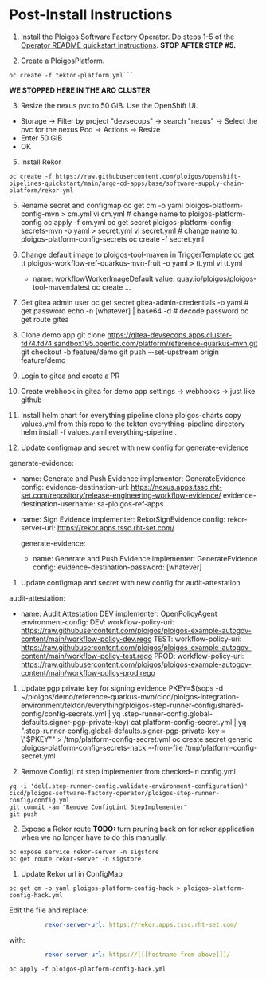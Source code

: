 # Post-Install Instructions

1. Install the Ploigos Software Factory Operator. Do steps 1-5 of the [Operator README quickstart instructions](https://github.com/ploigos/ploigos-software-factory-operator/#quick-start). **STOP AFTER STEP #5.**

2. Create a PloigosPlatform.
```shell
oc create -f tekton-platform.yml```
```
**WE STOPPED HERE IN THE ARO CLUSTER**

3. Resize the nexus pvc to 50 GiB.
Use the OpenShift UI.
* Storage -> Filter by project "devsecops" -> search "nexus" -> Select the pvc for the nexus Pod -> Actions -> Resize
* Enter 50 GiB
* OK

5. Install Rekor
```shell
oc create -f https://raw.githubusercontent.com/ploigos/openshift-pipelines-quickstart/main/argo-cd-apps/base/software-supply-chain-platform/rekor.yml
```

5. Rename secret and configmap
 oc get cm -o yaml ploigos-platform-config-mvn > cm.yml
 vi cm.yml # change name to ploigos-platform-config
 oc apply -f cm.yml 
 oc get secret ploigos-platform-config-secrets-mvn -o yaml > secret.yml
 vi secret.yml # change name to ploigos-platform-config-secrets
 oc create -f secret.yml 

6. Change default image to ploigos-tool-maven in TriggerTemplate
oc get tt ploigos-workflow-ref-quarkus-mvn-fruit -o yaml > tt.yml
vi tt.yml 
      - name: workflowWorkerImageDefault
        value: quay.io/ploigos/ploigos-tool-maven:latest
oc create ...

7. Get gitea admin user
oc get secret gitea-admin-credentials -o yaml # get password
echo -n [whatever] | base64 -d # decode password
oc get route gitea

8. Clone demo app
git clone https://gitea-devsecops.apps.cluster-fd74.fd74.sandbox195.opentlc.com/platform/reference-quarkus-mvn.git
git checkout -b feature/demo
git push --set-upstream origin feature/demo

9. Login to gitea and create a PR

10. Create webhook in gitea for demo app
settings -> webhooks -> just like github

11. Install helm chart for everything pipeline
clone ploigos-charts
copy values.yml from this repo to the tekton everything-pipeline directory
helm install -f values.yaml everything-pipeline .

12. Update configmap and secret with new config for generate-evidence

 generate-evidence:
  - name: Generate and Push Evidence
    implementer: GenerateEvidence
    config:
      evidence-destination-url: https://nexus.apps.tssc.rht-set.com/repository/release-engineering-workflow-evidence/
      evidence-destination-username: sa-ploigos-ref-apps
  - name: Sign Evidence
    implementer: RekorSignEvidence
    config:
      rekor-server-url: https://rekor.apps.tssc.rht-set.com/

    generate-evidence:
    -   name: Generate and Push Evidence
        implementer: GenerateEvidence
        config:
            evidence-destination-password: [whatever]


1. Update configmap and secret with new config for audit-attestation

  audit-attestation:
  - name: Audit Attestation DEV
    implementer: OpenPolicyAgent
    environment-config:
      DEV:
        workflow-policy-uri: https://raw.githubusercontent.com/ploigos/ploigos-example-autogov-content/main/workflow-policy-dev.rego
      TEST:
        workflow-policy-uri: https://raw.githubusercontent.com/ploigos/ploigos-example-autogov-content/main/workflow-policy-test.rego
      PROD:
        workflow-policy-uri: https://raw.githubusercontent.com/ploigos/ploigos-example-autogov-content/main/workflow-policy-prod.rego
  
1. Update pgp private key for signing evidence
PKEY=$(sops -d ~/ploigos/demo/reference-quarkus-mvn/cicd/ploigos-integration-environment/tekton/everything/ploigos-step-runner-config/shared-config/config-secrets.yml  | yq .step-runner-config.global-defaults.signer-pgp-private-key)
cat platform-config-secret.yml | yq ".step-runner-config.global-defaults.signer-pgp-private-key = \"$PKEY\"" > /tmp/platform-config-secret.yml
oc create secret generic ploigos-platform-config-secrets-hack --from-file /tmp/platform-config-secret.yml


1. Remove ConfigLint step implementer from checked-in config.yml
```shell
yq -i 'del(.step-runner-config.validate-environment-configuration)' cicd/ploigos-software-factory-operator/ploigos-step-runner-config/config.yml
git commit -am "Remove ConfigLint StepImplementer"
git push
```

2. Expose a Rekor route
   **TODO:** turn pruning back on for rekor application when we no longer have to do this manually.
```shell
oc expose service rekor-server -n sigstore
oc get route rekor-server -n sigstore
```

1. Update Rekor url in ConfigMap
```shell
oc get cm -o yaml ploigos-platform-config-hack > ploigos-platform-config-hack.yml
```
Edit the file and replace:
```yaml
          rekor-server-url: https://rekor.apps.tssc.rht-set.com/
```
with:
```yaml
          rekor-server-url: https://[[[hostname from above]]]/
```
```shell
oc apply -f ploigos-platform-config-hack.yml
```
